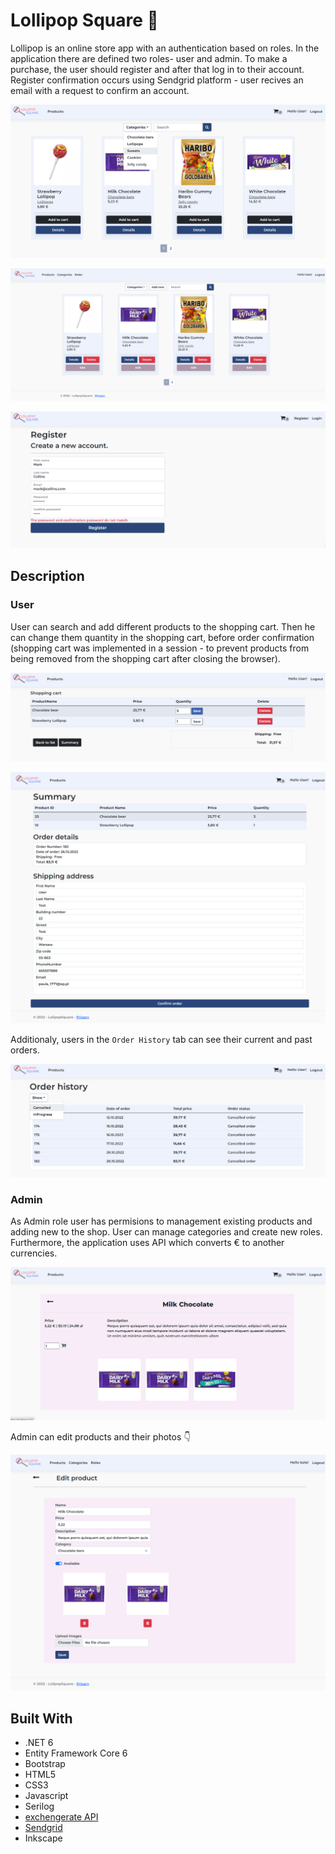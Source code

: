# Lollipop Square 🍭


Lollipop is an online store app with an authentication based on roles.
In the application there are defined two roles- user and admin. 
To make a purchase, the user should register and after that log in to their account.
Register confirmation occurs using Sendgrid platform - user recives an email with a request to confirm an account.


![Applicationscreenshot](LollipopSquare%20screenshots/User_view.png)


![Applicationscreenshot](LollipopSquare%20screenshots/Admin_view.png)

![Application screenshot](LollipopSquare%20screenshots/Register.png)

## Description

### User
User can search and add different products to the shopping cart. Then he can change them quantity in the shopping cart, before order confirmation (shopping cart was implemented in a session - to prevent products from being removed from the shopping cart after closing the browser).

![Application screenshot](LollipopSquare%20screenshots/Shopping_cart1.png)

![Application screenshot](LollipopSquare%20screenshots/OrderSummary.png)

Additionaly, users in the `Order History` tab can see their current and past orders.

![Application screenshot](LollipopSquare%20screenshots/Order_status.png)


### Admin

As Admin role user has permisions to management existing products and adding new to the shop.
User can manage categories and create new roles.
Furthermore, the application uses API which converts € to another currencies.


![Application screenshot](LollipopSquare%20screenshots/Product_details.png)

Admin can edit products and their photos 👇

![Application screenshot](LollipopSquare%20screenshots/Edit_product_form.png)


## Built With
- .NET 6
- Entity Framework Core 6
- Bootstrap
- HTML5
- CSS3
- Javascript
- Serilog
- [exchengerate API](https://exchangerate.host/#/)
- [Sendgrid](https://sendgrid.com/)
- Inkscape
